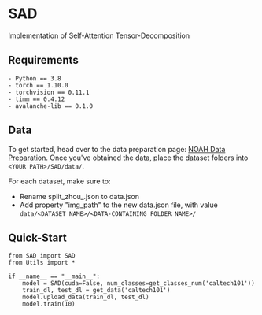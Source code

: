 # SAD
Implementation of Self-Attention Tensor-Decomposition

## Requirements
```
- Python == 3.8
- torch == 1.10.0
- torchvision == 0.11.1
- timm == 0.4.12
- avalanche-lib == 0.1.0
```

## Data
To get started, head over to the data preparation page: [NOAH Data Preparation]([https://github.com/ZhangYuanhan-AI/NOAH/#data-preparation](https://github.com/KaiyangZhou/CoOp/blob/main/DATASETS.md)). Once you've obtained the data, place the dataset folders into `<YOUR PATH>/SAD/data/`.

For each dataset, make sure to:
- Rename split_zhou_<Dataset Name>.json to data.json
- Add property "img_path" to the new data.json file, with value `data/<DATASET NAME>/<DATA-CONTAINING FOLDER NAME>/`


## Quick-Start
```
from SAD import SAD
from Utils import *

if __name__ == "__main__":
    model = SAD(cuda=False, num_classes=get_classes_num('caltech101'))
    train_dl, test_dl = get_data('caltech101')
    model.upload_data(train_dl, test_dl)
    model.train(10)
```

